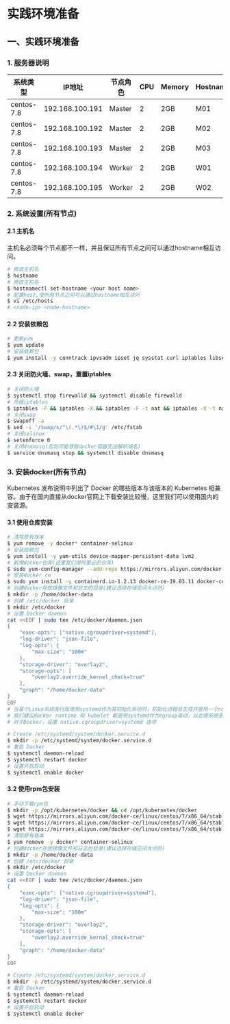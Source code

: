# 实践环境准备

## 一、实践环境准备

### 1. 服务器说明

|系统类型    |IP地址         | 节点角色 | CPU | Memory | Hostname |
| --------- | ------------- | -----   | --- | ------ | -------- |
|centos-7.8 |192.168.100.191|  Master | 2   | 2GB    | M01      |
|centos-7.8 |192.168.100.192|  Master | 2   | 2GB    | M02      |
|centos-7.8 |192.168.100.193|  Master | 2   | 2GB    | M03      |
|centos-7.8 |192.168.100.194|  Worker | 2   | 2GB    | W01      |
|centos-7.8 |192.168.100.195|  Worker | 2   | 2GB    | W02      |

### 2. 系统设置(所有节点)

#### 2.1 主机名

主机名必须每个节点都不一样，并且保证所有节点之间可以通过hostname相互访问。

```bash
# 修改主机名
$ hostname
# 修改主机名
$ hostnamectl set-hostname <your host name>
# 配置host,使所有节点之间可以通过hostname相互访问
$ vi /etc/hosts
# <node-ip> <node-hostname>
```

#### 2.2 安装依赖包

```bash
# 更新yum
$ yum update
# 安装依赖包
$ yum install -y conntrack ipvsadm ipset jq sysstat curl iptables libseccomp

```

#### 2.3 关闭防火墙、swap，重置iptables

```bash
# 关闭防火墙
$ systemctl stop firewalld && systemctl disable firewalld
# 充值iptables
$ iptables -F && iptables -X && iptables -F -t nat && iptables -X -t nat && iptables -P FORWARD ACCEPT
# 关闭swap
$ swapoff -a
$ sed -i '/swap/s/^\(.*\)$/#\1/g' /etc/fstab
# 关闭selinux
$ setenforce 0
# 关闭dnsmasq(否则可能导致docker容器无法解析域名)
$ service dnsmasq stop && systemctl disable dnsmasq
```

### 3. 安装docker(所有节点)

Kubernetes 发布说明中列出了 Docker 的哪些版本与该版本的 Kubernetes 相兼容。由于在国内直接从docker官网上下载安装比较慢，这里我们可以使用国内的安装源。

#### 3.1 使用仓库安装

```bash
# 清除原有版本
$ yum remove -y docker* container-selinux
# 安装依赖包
$ yum install -y yum-utils device-mapper-persistent-data lvm2
# 新增docker仓库(这里我们用阿里云的仓库)
$ sudo yum-config-manager --add-repo https://mirrors.aliyun.com/docker-ce/linux/centos/docker-ce.repo
# 安装docker ce
$ sudo yum install -y containerd.io-1.2.13 docker-ce-19.03.11 docker-ce-cli-19.03.11
# 创建docker存放镜像文件和日志的目录(建议选择存储空间大点的)
$ mkdir -p /home/docker-data
# 创建 /etc/docker 目录
$ mkdir /etc/docker
# 设置 Docker daemon
cat <<EOF | sudo tee /etc/docker/daemon.json
{
    "exec-opts": ["native.cgroupdriver=systemd"],
    "log-driver": "json-file",
    "log-opts": {
        "max-size": "100m"
    },
    "storage-driver": "overlay2",
    "storage-opts": [
        "overlay2.override_kernel_check=true"
    ],
    "graph": "/home/docker-data" 
}
EOF
# 当某个Linux系统发行版使用systemd作为其初始化系统时，初始化进程会生成并使用一个root控制组(cgroup)，并充当cgroup管理器。systemd与cgroup紧密集成，并将为每个systemd单元分配一个cgroup
# 我们建议docker runtime 和 kubelet 都是用systemd作为cgroup驱动，以此使系统更为稳定。
# 对于Docker，设置 native.cgroupdriver=systemd 选项

# Create /etc/systemd/system/docker.service.d
$ mkdir -p /etc/systemd/system/docker.service.d
# 重启 Docker
$ systemctl daemon-reload
$ systemctl restart docker
# 设置开启启动
$ systemctl enable docker
```

#### 3.2 使用rpm包安装

```bash
# 手动下载rpm包
$ mkdir -p /opt/kubernetes/docker && cd /opt/kubernetes/docker
$ wget https://mirrors.aliyun.com/docker-ce/linux/centos/7/x86_64/stable/Packages/containerd.io-1.2.13-3.2.el7.x86_64.rpm
$ wget https://mirrors.aliyun.com/docker-ce/linux/centos/7/x86_64/stable/Packages/docker-ce-19.03.11-3.el7.x86_64.rpm
$ wget https://mirrors.aliyun.com/docker-ce/linux/centos/7/x86_64/stable/Packages/docker-ce-cli-19.03.11-3.el7.x86_64.rpm
# 清除原有版本
$ yum remove -y docker* container-selinux
# 创建docker存放镜像文件和日志的目录(建议选择存储空间大点的)
$ mkdir -p /home/docker-data
# 创建 /etc/docker 目录
$ mkdir /etc/docker
# 设置 Docker daemon
cat <<EOF | sudo tee /etc/docker/daemon.json
{
    "exec-opts": ["native.cgroupdriver=systemd"],
    "log-driver": "json-file",
    "log-opts": {
        "max-size": "100m"
    },
    "storage-driver": "overlay2",
    "storage-opts": [
        "overlay2.override_kernel_check=true"
    ],
    "graph": "/home/docker-data" 
}
EOF

# Create /etc/systemd/system/docker.service.d
$ mkdir -p /etc/systemd/system/docker.service.d
# 重启 Docker
$ systemctl daemon-reload
$ systemctl restart docker
# 设置开启启动
$ systemctl enable docker
```
